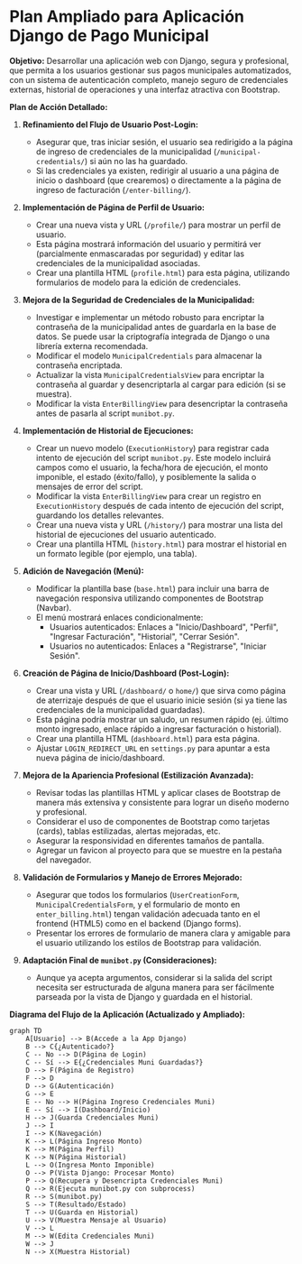 # Plan Ampliado para Aplicación Django de Pago Municipal

**Objetivo:** Desarrollar una aplicación web con Django, segura y profesional, que permita a los usuarios gestionar sus pagos municipales automatizados, con un sistema de autenticación completo, manejo seguro de credenciales externas, historial de operaciones y una interfaz atractiva con Bootstrap.

**Plan de Acción Detallado:**

1.  **Refinamiento del Flujo de Usuario Post-Login:**
    *   Asegurar que, tras iniciar sesión, el usuario sea redirigido a la página de ingreso de credenciales de la municipalidad (`/municipal-credentials/`) si aún no las ha guardado.
    *   Si las credenciales ya existen, redirigir al usuario a una página de inicio o dashboard (que crearemos) o directamente a la página de ingreso de facturación (`/enter-billing/`).

2.  **Implementación de Página de Perfil de Usuario:**
    *   Crear una nueva vista y URL (`/profile/`) para mostrar un perfil de usuario.
    *   Esta página mostrará información del usuario y permitirá ver (parcialmente enmascaradas por seguridad) y editar las credenciales de la municipalidad asociadas.
    *   Crear una plantilla HTML (`profile.html`) para esta página, utilizando formularios de modelo para la edición de credenciales.

3.  **Mejora de la Seguridad de Credenciales de la Municipalidad:**
    *   Investigar e implementar un método robusto para encriptar la contraseña de la municipalidad antes de guardarla en la base de datos. Se puede usar la criptografía integrada de Django o una librería externa recomendada.
    *   Modificar el modelo `MunicipalCredentials` para almacenar la contraseña encriptada.
    *   Actualizar la vista `MunicipalCredentialsView` para encriptar la contraseña al guardar y desencriptarla al cargar para edición (si se muestra).
    *   Modificar la vista `EnterBillingView` para desencriptar la contraseña antes de pasarla al script `munibot.py`.

4.  **Implementación de Historial de Ejecuciones:**
    *   Crear un nuevo modelo (`ExecutionHistory`) para registrar cada intento de ejecución del script `munibot.py`. Este modelo incluirá campos como el usuario, la fecha/hora de ejecución, el monto imponible, el estado (éxito/fallo), y posiblemente la salida o mensajes de error del script.
    *   Modificar la vista `EnterBillingView` para crear un registro en `ExecutionHistory` después de cada intento de ejecución del script, guardando los detalles relevantes.
    *   Crear una nueva vista y URL (`/history/`) para mostrar una lista del historial de ejecuciones del usuario autenticado.
    *   Crear una plantilla HTML (`history.html`) para mostrar el historial en un formato legible (por ejemplo, una tabla).

5.  **Adición de Navegación (Menú):**
    *   Modificar la plantilla base (`base.html`) para incluir una barra de navegación responsiva utilizando componentes de Bootstrap (Navbar).
    *   El menú mostrará enlaces condicionalmente:
        *   Usuarios autenticados: Enlaces a "Inicio/Dashboard", "Perfil", "Ingresar Facturación", "Historial", "Cerrar Sesión".
        *   Usuarios no autenticados: Enlaces a "Registrarse", "Iniciar Sesión".

6.  **Creación de Página de Inicio/Dashboard (Post-Login):**
    *   Crear una vista y URL (`/dashboard/` o `home/`) que sirva como página de aterrizaje después de que el usuario inicie sesión (si ya tiene las credenciales de la municipalidad guardadas).
    *   Esta página podría mostrar un saludo, un resumen rápido (ej. último monto ingresado, enlace rápido a ingresar facturación o historial).
    *   Crear una plantilla HTML (`dashboard.html`) para esta página.
    *   Ajustar `LOGIN_REDIRECT_URL` en `settings.py` para apuntar a esta nueva página de inicio/dashboard.

7.  **Mejora de la Apariencia Profesional (Estilización Avanzada):**
    *   Revisar todas las plantillas HTML y aplicar clases de Bootstrap de manera más extensiva y consistente para lograr un diseño moderno y profesional.
    *   Considerar el uso de componentes de Bootstrap como tarjetas (cards), tablas estilizadas, alertas mejoradas, etc.
    *   Asegurar la responsividad en diferentes tamaños de pantalla.
    *   Agregar un favicon al proyecto para que se muestre en la pestaña del navegador.

8.  **Validación de Formularios y Manejo de Errores Mejorado:**
    *   Asegurar que todos los formularios (`UserCreationForm`, `MunicipalCredentialsForm`, y el formulario de monto en `enter_billing.html`) tengan validación adecuada tanto en el frontend (HTML5) como en el backend (Django forms).
    *   Presentar los errores de formulario de manera clara y amigable para el usuario utilizando los estilos de Bootstrap para validación.

9.  **Adaptación Final de `munibot.py` (Consideraciones):**
    *   Aunque ya acepta argumentos, considerar si la salida del script necesita ser estructurada de alguna manera para ser fácilmente parseada por la vista de Django y guardada en el historial.

**Diagrama del Flujo de la Aplicación (Actualizado y Ampliado):**

```mermaid
graph TD
    A[Usuario] --> B(Accede a la App Django)
    B --> C{¿Autenticado?}
    C -- No --> D(Página de Login)
    C -- Sí --> E{¿Credenciales Muni Guardadas?}
    D --> F(Página de Registro)
    F --> D
    D --> G(Autenticación)
    G --> E
    E -- No --> H(Página Ingreso Credenciales Muni)
    E -- Sí --> I(Dashboard/Inicio)
    H --> J(Guarda Credenciales Muni)
    J --> I
    I --> K(Navegación)
    K --> L(Página Ingreso Monto)
    K --> M(Página Perfil)
    K --> N(Página Historial)
    L --> O(Ingresa Monto Imponible)
    O --> P(Vista Django: Procesar Monto)
    P --> Q(Recupera y Desencripta Credenciales Muni)
    Q --> R(Ejecuta munibot.py con subprocess)
    R --> S(munibot.py)
    S --> T(Resultado/Estado)
    T --> U(Guarda en Historial)
    U --> V(Muestra Mensaje al Usuario)
    V --> L
    M --> W(Edita Credenciales Muni)
    W --> J
    N --> X(Muestra Historial)